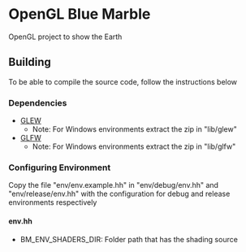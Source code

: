 # OpenGL Blue Marble
OpenGL project to show the Earth

## Building
To be able to compile the source code, follow the instructions below

### Dependencies
* [GLEW](http://glew.sourceforge.net)
  * Note: For Windows environments extract the zip in "lib/glew"
* [GLFW](https://www.glfw.org)
  * Note: For Windows environments extract the zip in "lib/glfw"

### Configuring Environment
Copy the file "env/env.example.hh" in "env/debug/env.hh" and "env/release/env.hh" with the configuration for debug and release environments respectively

#### env.hh
* BM_ENV_SHADERS_DIR: Folder path that has the shading source
